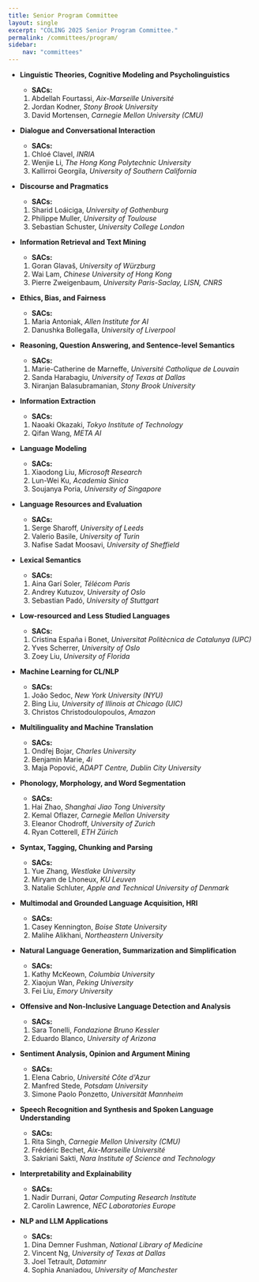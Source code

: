 ```yaml
---
title: Senior Program Committee
layout: single
excerpt: "COLING 2025 Senior Program Committee."
permalink: /committees/program/
sidebar: 
    nav: "committees"
---
```


- **Linguistic Theories, Cognitive Modeling and Psycholinguistics**
  - **SACs:**
  1. Abdellah Fourtassi, *Aix-Marseille Université*
  2. Jordan Kodner, *Stony Brook University*
  3. David Mortensen, *Carnegie Mellon University (CMU)*

- **Dialogue and Conversational Interaction**
  - **SACs:**
  1. Chloé Clavel, *INRIA*
  2. Wenjie Li, *The Hong Kong Polytechnic University*
  3. Kallirroi Georgila, *University of Southern California*

- **Discourse and Pragmatics**
  - **SACs:**
  1. Sharid Loáiciga, *University of Gothenburg*
  2. Philippe Muller, *University of Toulouse*
  3. Sebastian Schuster, *University College London*

- **Information Retrieval and Text Mining**
  - **SACs:**
  1. Goran Glavaš, *University of Würzburg*
  2. Wai Lam, *Chinese University of Hong Kong*
  3. Pierre Zweigenbaum, *University Paris-Saclay, LISN, CNRS*

- **Ethics, Bias, and Fairness**
  - **SACs:**
  1. Maria Antoniak, *Allen Institute for AI*
  2. Danushka Bollegalla, *University of Liverpool*

- **Reasoning, Question Answering, and Sentence-level Semantics**
  - **SACs:**
  1. Marie-Catherine de Marneffe, *Université Catholique de Louvain*
  2. Sanda Harabagiu, *University of Texas at Dallas*
  3. Niranjan Balasubramanian, *Stony Brook University*

- **Information Extraction**
  - **SACs:**
  1. Naoaki Okazaki, *Tokyo Institute of Technology*
  2. Qifan Wang, *META AI*

- **Language Modeling**
  - **SACs:**
  1. Xiaodong Liu, *Microsoft Research*
  2. Lun-Wei Ku, *Academia Sinica*
  3. Soujanya Poria, *University of Singapore*

- **Language Resources and Evaluation**
  - **SACs:**
  1. Serge Sharoff, *University of Leeds*
  2. Valerio Basile, *University of Turin*
  3. Nafise Sadat Moosavi, *University of Sheffield*

- **Lexical Semantics**
  - **SACs:**
  1. Aina Garí Soler, *Télécom Paris*
  2. Andrey Kutuzov, *University of Oslo*
  3. Sebastian Padó, *University of Stuttgart*

- **Low-resourced and Less Studied Languages**
  - **SACs:**
  1. Cristina España i Bonet, *Universitat Politècnica de Catalunya (UPC)*
  2. Yves Scherrer, *University of Oslo*
  3. Zoey Liu, *University of Florida*

- **Machine Learning for CL/NLP**
  - **SACs:**
  1. João Sedoc, *New York University (NYU)*
  2. Bing Liu, *University of Illinois at Chicago (UIC)*
  3. Christos Christodoulopoulos, *Amazon*

- **Multilinguality and Machine Translation**
  - **SACs:**
  1. Ondřej Bojar, *Charles University*
  2. Benjamin Marie, *4i*
  3. Maja Popović, *ADAPT Centre, Dublin City University*

- **Phonology, Morphology, and Word Segmentation**
  - **SACs:**
  1. Hai Zhao, *Shanghai Jiao Tong University*
  2. Kemal Oflazer, *Carnegie Mellon University*
  3. Eleanor Chodroff, *University of Zurich*
  4. Ryan Cotterell, *ETH Zürich*

- **Syntax, Tagging, Chunking and Parsing**
  - **SACs:**
  1. Yue Zhang, *Westlake University*
  2. Miryam de Lhoneux, *KU Leuven*
  3. Natalie Schluter, *Apple and Technical University of Denmark*

- **Multimodal and Grounded Language Acquisition, HRI**
  - **SACs:**
  1. Casey Kennington, *Boise State University*
  2. Malihe Alikhani, *Northeastern University*

- **Natural Language Generation, Summarization and Simplification**
  - **SACs:**
  1. Kathy McKeown, *Columbia University*
  2. Xiaojun Wan, *Peking University*
  3. Fei Liu, *Emory University*

- **Offensive and Non-Inclusive Language Detection and Analysis**
  - **SACs:**
  1. Sara Tonelli, *Fondazione Bruno Kessler*
  2. Eduardo Blanco, *University of Arizona*

- **Sentiment Analysis, Opinion and Argument Mining**
  - **SACs:**
  1. Elena Cabrio, *Université Côte d'Azur*
  2. Manfred Stede, *Potsdam University*
  3. Simone Paolo Ponzetto, *Universität Mannheim*

- **Speech Recognition and Synthesis and Spoken Language Understanding**
  - **SACs:**
  1. Rita Singh, *Carnegie Mellon University (CMU)*
  2. Frédéric Bechet, *Aix-Marseille Université*
  3. Sakriani Sakti, *Nara Institute of Science and Technology*

- **Interpretability and Explainability**
  - **SACs:**
  1. Nadir Durrani, *Qatar Computing Research Institute*
  2. Carolin Lawrence, *NEC Laboratories Europe*

- **NLP and LLM Applications**
  - **SACs:**
  1. Dina Demner Fushman, *National Library of Medicine*
  2. Vincent Ng, *University of Texas at Dallas*
  3. Joel Tetrault, *Dataminr*
  4. Sophia Ananiadou, *University of Manchester*
  